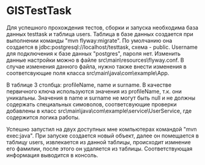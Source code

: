 # GISTestTask

Для успешного прохождения тестов, сборки и запуска необходима база данных testtask и таблица users.
Таблица в базе данных создается при выполнении команды "mvn flyway:migrate". 
По умолчанию она создается в jdbc:postgresql://localhost/testtask, схема - public.
Username для подключения к базе данных "postgres", пароля нет.
Изменить данные настройки можно в файле src\main\resources\flyway.conf.
В случае изменения данного файла, нужно также внести изменения в соответсвующие поля класса src\main\java\com\example\App.

В таблице 3 столбца: profileName, name и surname. В качестве первичного ключа используются значения из profileName, т.к. они уникальны. Значения в name и surname не могут быть null и не должны содержать специальных симоволов, соответсвующие проверки добавлены в класс src\main\java\com\example\service\UserService, где содержится логика работы. 

Успешно запустил на двух доступных мне компьютерах командой "mvn exec:java".
При запуске создается новый объект, далее он помещается в таблицу users, извлекается из данной таблицы, происходит измнение его фамилии, после этого он удаляется из таблицы. Соответствующая информация выводится в консоль. 

